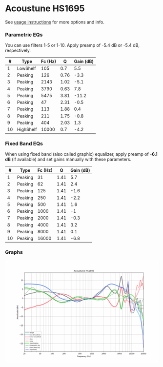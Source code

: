 # Acoustune HS1695
See [usage instructions](https://github.com/jaakkopasanen/AutoEq#usage) for more options and info.

### Parametric EQs
You can use filters 1-5 or 1-10. Apply preamp of -5.4 dB or -5.4 dB, respectively.

|   # | Type      |   Fc (Hz) |    Q |   Gain (dB) |
|-----|-----------|-----------|------|-------------|
|   1 | LowShelf  |       105 | 0.7  |         5.5 |
|   2 | Peaking   |       126 | 0.76 |        -3.3 |
|   3 | Peaking   |      2143 | 1.02 |        -5.1 |
|   4 | Peaking   |      3790 | 0.63 |         7.8 |
|   5 | Peaking   |      5475 | 3.81 |       -11.2 |
|   6 | Peaking   |        47 | 2.31 |        -0.5 |
|   7 | Peaking   |       113 | 1.88 |         0.4 |
|   8 | Peaking   |       211 | 1.75 |        -0.8 |
|   9 | Peaking   |       404 | 2.03 |         1.3 |
|  10 | HighShelf |     10000 | 0.7  |        -4.2 |

### Fixed Band EQs
When using fixed band (also called graphic) equalizer, apply preamp of **-6.1 dB** (if available) and set gains manually with these parameters.

|   # | Type    |   Fc (Hz) |    Q |   Gain (dB) |
|-----|---------|-----------|------|-------------|
|   1 | Peaking |        31 | 1.41 |         5.7 |
|   2 | Peaking |        62 | 1.41 |         2.4 |
|   3 | Peaking |       125 | 1.41 |        -1.6 |
|   4 | Peaking |       250 | 1.41 |        -2.2 |
|   5 | Peaking |       500 | 1.41 |         1.6 |
|   6 | Peaking |      1000 | 1.41 |        -1   |
|   7 | Peaking |      2000 | 1.41 |        -0.3 |
|   8 | Peaking |      4000 | 1.41 |         3.2 |
|   9 | Peaking |      8000 | 1.41 |         0.1 |
|  10 | Peaking |     16000 | 1.41 |        -6.8 |

### Graphs
![](./Acoustune%20HS1695.png)
